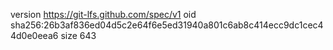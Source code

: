 version https://git-lfs.github.com/spec/v1
oid sha256:26b3af836ed04d5c2e64f6e5ed31940a801c6ab8c414ecc9dc1cec44d0e0eea6
size 643
